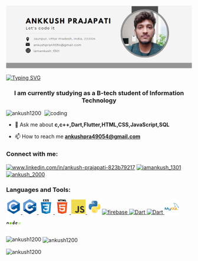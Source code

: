 ![logo](https://raw.githubusercontent.com/Ankush1200/Ankush1200/main/Github_banner.png)

<a href="https://git.io/typing-svg" style="text-align:center"><img src="https://readme-typing-svg.demolab.com?font=Fira+Code&pause=1000&center=true&vCenter=true&random=false&width=435&lines=Hi+there+%F0%9F%91%8B%2C+I'm+Ankush+Prajapati;Programmer+%7C+Flutter+Developer;IT+%7C+Undergraduate+Student" alt="Typing SVG" /></a>

<h3 align="center">I am currently studying as a B-tech student of Information Technology</h3>

<img align="right" alt="coding" width="400px" src="https://raw.githubusercontent.com/chiraag-kakar/chiraag-kakar/master/hadder.gif">

<p align="left"> <img src="https://komarev.com/ghpvc/?username=ankush1200&label=Profile%20views&color=0e75b6&style=flat" alt="ankush1200" /> </p>

- 💬 Ask me about **c,c++,Dart,Flutter,HTML,CSS,JavaScript,SQL**

- 📫 How to reach me **ankushpra49054@gmail.com**

<h3 align="left">Connect with me:</h3>
<p align="left">
<a href="https://linkedin.com/in/www.linkedin.com/in/ankush-prajapati-823b79217" target="blank"><img align="center" src="https://raw.githubusercontent.com/rahuldkjain/github-profile-readme-generator/master/src/images/icons/Social/linked-in-alt.svg" alt="www.linkedin.com/in/ankush-prajapati-823b79217" height="30" width="40" /></a>
<a href="https://instagram.com/iamankush_1301" target="blank"><img align="center" src="https://raw.githubusercontent.com/rahuldkjain/github-profile-readme-generator/master/src/images/icons/Social/instagram.svg" alt="iamankush_1301" height="30" width="40" /></a>
<a href="https://www.leetcode.com/ankush_2000" target="blank"><img align="center" src="https://raw.githubusercontent.com/rahuldkjain/github-profile-readme-generator/master/src/images/icons/Social/leet-code.svg" alt="ankush_2000" height="30" width="40" /></a>
</p>

<h3 align="left">Languages and Tools:</h3>
<p align="left"> <a href="https://www.cprogramming.com/" target="_blank" rel="noreferrer"> <img src="https://raw.githubusercontent.com/devicons/devicon/master/icons/c/c-original.svg" alt="c" width="40" height="40"/> </a> <a href="https://www.w3schools.com/cpp/" target="_blank" rel="noreferrer"> <img src="https://raw.githubusercontent.com/devicons/devicon/master/icons/cplusplus/cplusplus-original.svg" alt="cplusplus" width="40" height="40"/> </a> <a href="https://www.w3schools.com/css/" target="_blank" rel="noreferrer"> <img src="https://raw.githubusercontent.com/devicons/devicon/master/icons/css3/css3-original-wordmark.svg" alt="css3" width="40" height="40"/> </a> <a href="https://www.w3.org/html/" target="_blank" rel="noreferrer"> <img src="https://raw.githubusercontent.com/devicons/devicon/master/icons/html5/html5-original-wordmark.svg" alt="html5" width="40" height="40"/> </a> <a href="https://developer.mozilla.org/en-US/docs/Web/JavaScript" target="_blank" rel="noreferrer"> <img src="https://raw.githubusercontent.com/devicons/devicon/master/icons/javascript/javascript-original.svg" alt="javascript" width="40" height="40"/> </a> <a href="https://www.mysql.com/" target="_blank" rel="noreferrer"> </a> <a href="https://www.python.org" target="_blank" rel="noreferrer"> <img src="https://raw.githubusercontent.com/devicons/devicon/master/icons/python/python-original.svg" alt="python" width="40" height="40"/><img src="https://www.vectorlogo.zone/logos/firebase/firebase-icon.svg" alt="firebase" width="40" height="40"/> 
<img src="https://cdn.iconscout.com/icon/free/png-512/free-flutter-3628777-3030139.png?f=avif&w=256" alt="Dart" width="40" height="40"/>
<img src="https://static-00.iconduck.com/assets.00/dart-icon-511x512-jhyea1ft.png" alt="Dart" width="40" height="40"/>
<img src="https://raw.githubusercontent.com/devicons/devicon/master/icons/mysql/mysql-original-wordmark.svg" alt="mysql" width="40" height="40"/> </a> <a href="https://nodejs.org" target="_blank" rel="noreferrer"> <img src="https://raw.githubusercontent.com/devicons/devicon/master/icons/nodejs/nodejs-original-wordmark.svg" alt="nodejs" width="40" height="40"/>
</a> </p>

<p><img align="left" src="https://github-readme-stats.vercel.app/api/top-langs?username=ankush1200&show_icons=true&locale=en&layout=compact" alt="ankush1200" /></p>

<p>&nbsp;<img align="center" src="https://github-readme-stats.vercel.app/api?username=ankush1200&show_icons=true&locale=en" alt="ankush1200" /></p>

<p><img align="center" src="https://github-readme-streak-stats.herokuapp.com/?user=ankush1200&" alt="ankush1200" /></p>
